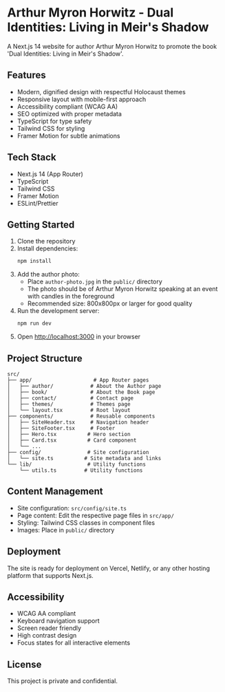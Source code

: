 # Arthur Myron Horwitz - Dual Identities: Living in Meir's Shadow

A Next.js 14 website for author Arthur Myron Horwitz to promote the book 'Dual Identities: Living in Meir's Shadow'.

## Features

- Modern, dignified design with respectful Holocaust themes
- Responsive layout with mobile-first approach
- Accessibility compliant (WCAG AA)
- SEO optimized with proper metadata
- TypeScript for type safety
- Tailwind CSS for styling
- Framer Motion for subtle animations

## Tech Stack

- Next.js 14 (App Router)
- TypeScript
- Tailwind CSS
- Framer Motion
- ESLint/Prettier

## Getting Started

1. Clone the repository
2. Install dependencies:
   ```bash
   npm install
   ```
3. Add the author photo:
   - Place `author-photo.jpg` in the `public/` directory
   - The photo should be of Arthur Myron Horwitz speaking at an event with candles in the foreground
   - Recommended size: 800x800px or larger for good quality
4. Run the development server:
   ```bash
   npm run dev
   ```
5. Open [http://localhost:3000](http://localhost:3000) in your browser

## Project Structure

```
src/
├── app/                    # App Router pages
│   ├── author/            # About the Author page
│   ├── book/              # About the Book page
│   ├── contact/           # Contact page
│   ├── themes/            # Themes page
│   └── layout.tsx         # Root layout
├── components/            # Reusable components
│   ├── SiteHeader.tsx     # Navigation header
│   ├── SiteFooter.tsx     # Footer
│   ├── Hero.tsx          # Hero section
│   ├── Card.tsx          # Card component
│   └── ...
├── config/               # Site configuration
│   └── site.ts          # Site metadata and links
└── lib/                  # Utility functions
    └── utils.ts         # Utility functions
```

## Content Management

- Site configuration: `src/config/site.ts`
- Page content: Edit the respective page files in `src/app/`
- Styling: Tailwind CSS classes in component files
- Images: Place in `public/` directory

## Deployment

The site is ready for deployment on Vercel, Netlify, or any other hosting platform that supports Next.js.

## Accessibility

- WCAG AA compliant
- Keyboard navigation support
- Screen reader friendly
- High contrast design
- Focus states for all interactive elements

## License

This project is private and confidential.
